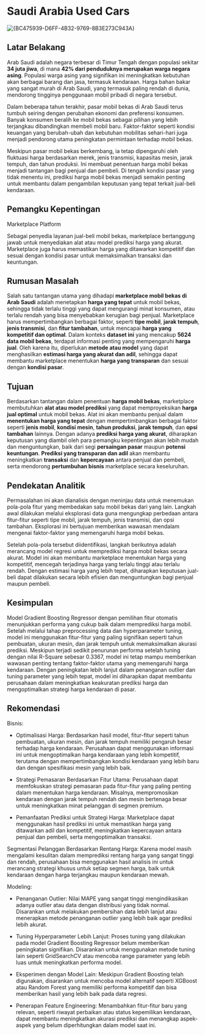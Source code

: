# Saudi Arabia Used Cars

![{BC475939-D6FF-4B32-9769-8B3E273C943A}](https://github.com/user-attachments/assets/c73c2b0a-578c-46bb-bd8f-fd78f24e5fcb)

## Latar Belakang
Arab Saudi adalah negara terbesar di Timur Tengah dengan populasi sekitar **34 juta jiwa**, di mana **42% dari penduduknya merupakan warga negara asing**. Populasi warga asing yang signifikan ini meningkatkan kebutuhan akan berbagai barang dan jasa, termasuk kendaraan. Harga bahan bakar yang sangat murah di Arab Saudi, yang termasuk paling rendah di dunia, mendorong tingginya penggunaan mobil pribadi di negara tersebut.

Dalam beberapa tahun terakhir, pasar mobil bekas di Arab Saudi terus tumbuh seiring dengan perubahan ekonomi dan preferensi konsumen. Banyak konsumen beralih ke mobil bekas sebagai pilihan yang lebih terjangkau dibandingkan membeli mobil baru. Faktor-faktor seperti kondisi keuangan yang berubah-ubah dan kebutuhan mobilitas sehari-hari juga menjadi pendorong utama peningkatan permintaan terhadap mobil bekas.

Meskipun pasar mobil bekas berkembang, ia tetap dipengaruhi oleh fluktuasi harga berdasarkan merek, jenis transmisi, kapasitas mesin, jarak tempuh, dan tahun produksi. Ini membuat penentuan harga mobil bekas menjadi tantangan bagi penjual dan pembeli. Di tengah kondisi pasar yang tidak menentu ini, prediksi harga mobil bekas menjadi semakin penting untuk membantu dalam pengambilan keputusan yang tepat terkait jual-beli kendaraan.

## Pemangku Kepentingan
Marketplace Platform

Sebagai penyedia layanan jual-beli mobil bekas, marketplace bertanggung jawab untuk menyediakan alat atau model prediksi harga yang akurat. Marketplace juga harus memastikan harga yang ditawarkan kompetitif dan sesuai dengan kondisi pasar untuk memaksimalkan transaksi dan keuntungan.

## Rumusan Masalah
Salah satu tantangan utama yang dihadapi **marketplace mobil bekas di Arab Saudi** adalah menetapkan **harga yang tepat** untuk mobil bekas, sehingga tidak terlalu tinggi yang dapat mengurangi minat konsumen, atau terlalu rendah yang bisa menyebabkan kerugian bagi penjual. Marketplace harus mempertimbangkan berbagai faktor, seperti **tipe mobil**, **jarak tempuh**, **jenis transmisi**, dan **fitur tambahan**, untuk mencapai **harga yang kompetitif dan optimal**. Dalam konteks **dataset ini** yang mencakup **5624 data mobil bekas**, terdapat informasi penting yang mempengaruhi **harga jual**. Oleh karena itu, diperlukan **metode atau model** yang dapat menghasilkan **estimasi harga yang akurat dan adil**, sehingga dapat membantu marketplace menentukan **harga yang transparan** dan sesuai dengan **kondisi pasar**.

## Tujuan
Berdasarkan tantangan dalam penentuan **harga mobil bekas**, marketplace membutuhkan **alat atau model prediksi** yang dapat memproyeksikan **harga jual optimal** untuk mobil bekas. Alat ini akan membantu penjual dalam **menentukan harga yang tepat** dengan mempertimbangkan berbagai faktor seperti **jenis mobil**, **kondisi mesin**, **tahun produksi**, **jarak tempuh**, dan **opsi tambahan** lainnya. Dengan adanya **prediksi harga yang akurat**, diharapkan keputusan yang diambil oleh para pemangku kepentingan akan lebih mudah dan menguntungkan, baik dari segi **persaingan pasar** maupun **potensi keuntungan**. **Prediksi yang transparan dan adil** akan membantu meningkatkan **transaksi** dan **kepercayaan** antara penjual dan pembeli, serta mendorong **pertumbuhan bisnis** marketplace secara keseluruhan.

## Pendekatan Analitik
Permasalahan ini akan dianalisis dengan meninjau data untuk menemukan pola-pola fitur yang membedakan satu mobil bekas dari yang lain. Langkah awal dilakukan melalui eksplorasi data guna mengungkap perbedaan antara fitur-fitur seperti tipe mobil, jarak tempuh, jenis transmisi, dan opsi tambahan. Eksplorasi ini bertujuan memberikan wawasan mendalam mengenai faktor-faktor yang memengaruhi harga mobil bekas.

Setelah pola-pola tersebut diidentifikasi, langkah berikutnya adalah merancang model regresi untuk memprediksi harga mobil bekas secara akurat. Model ini akan membantu marketplace menentukan harga yang kompetitif, mencegah terjadinya harga yang terlalu tinggi atau terlalu rendah. Dengan estimasi harga yang lebih tepat, diharapkan keputusan jual-beli dapat dilakukan secara lebih efisien dan menguntungkan bagi penjual maupun pembeli.

## Kesimpulan
Model Gradient Boosting Regressor dengan pemilihan fitur otomatis menunjukkan performa yang cukup baik dalam memprediksi harga mobil. Setelah melalui tahap preprocessing data dan hyperparameter tuning, model ini menggunakan fitur-fitur yang paling signifikan seperti tahun pembuatan, ukuran mesin, dan jarak tempuh untuk memaksimalkan akurasi prediksi. Meskipun terjadi sedikit penurunan performa setelah tuning dengan nilai R-Square sebesar 0.3367, model ini tetap mampu memberikan wawasan penting tentang faktor-faktor utama yang memengaruhi harga kendaraan. Dengan peningkatan lebih lanjut dalam penanganan outlier dan tuning parameter yang lebih tepat, model ini diharapkan dapat membantu perusahaan dalam meningkatkan keakuratan prediksi harga dan mengoptimalkan strategi harga kendaraan di pasar.

## Rekomendasi
Bisnis:

- Optimalisasi Harga: Berdasarkan hasil model, fitur-fitur seperti tahun pembuatan, ukuran mesin, dan jarak tempuh memiliki pengaruh besar terhadap harga kendaraan. Perusahaan dapat menggunakan informasi ini untuk mengoptimalkan harga kendaraan yang lebih kompetitif, terutama dengan mempertimbangkan kondisi kendaraan yang lebih baru dan dengan spesifikasi mesin yang lebih baik.

- Strategi Pemasaran Berdasarkan Fitur Utama: Perusahaan dapat memfokuskan strategi pemasaran pada fitur-fitur yang paling penting dalam menentukan harga kendaraan. Misalnya, mempromosikan kendaraan dengan jarak tempuh rendah dan mesin bertenaga besar untuk meningkatkan minat pelanggan di segmen premium.

- Pemanfaatan Prediksi untuk Strategi Harga: Marketplace dapat menggunakan hasil prediksi ini untuk memastikan harga yang ditawarkan adil dan kompetitif, meningkatkan kepercayaan antara penjual dan pembeli, serta mengoptimalkan transaksi.

Segmentasi Pelanggan Berdasarkan Rentang Harga: Karena model masih mengalami kesulitan dalam memprediksi rentang harga yang sangat tinggi dan rendah, perusahaan bisa menggunakan hasil analisis ini untuk merancang strategi khusus untuk setiap segmen harga, baik untuk kendaraan dengan harga terjangkau maupun kendaraan mewah.


Modeling:

- Penanganan Outlier: Nilai MAPE yang sangat tinggi mengindikasikan adanya outlier atau data dengan distribusi yang tidak normal. Disarankan untuk melakukan pembersihan data lebih lanjut atau menerapkan metode penanganan outlier yang lebih baik agar prediksi lebih akurat.

- Tuning Hyperparameter Lebih Lanjut: Proses tuning yang dilakukan pada model Gradient Boosting Regressor belum memberikan peningkatan signifikan. Disarankan untuk menggunakan metode tuning lain seperti GridSearchCV atau mencoba range parameter yang lebih luas untuk meningkatkan performa model.

- Eksperimen dengan Model Lain: Meskipun Gradient Boosting telah digunakan, disarankan untuk mencoba model alternatif seperti XGBoost atau Random Forest yang memiliki performa kompetitif dan bisa memberikan hasil yang lebih baik pada data regresi.

- Penerapan Feature Engineering: Menambahkan fitur-fitur baru yang relevan, seperti riwayat perbaikan atau status kepemilikan kendaraan, dapat membantu meningkatkan akurasi prediksi dan menangkap aspek-aspek yang belum diperhitungkan dalam model saat ini.
